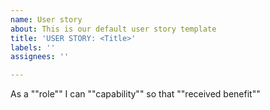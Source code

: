 ```yaml
---
name: User story
about: This is our default user story template
title: 'USER STORY: <Title>'
labels: ''
assignees: ''

---
```


As a ""role""  I can ""capability"" so that ""received benefit""
